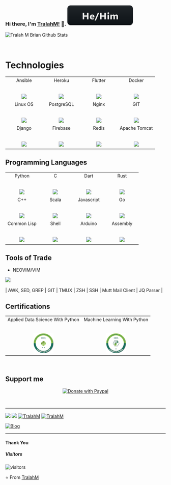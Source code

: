 ### Hi there, I'm [TralahM!](https://tralahm.tralahtek.com) 👋.  <img src="https://raw.githubusercontent.com/8bithemant/8bithemant/master/svg/pronouns/hehim.svg" >




![Tralah M Brian Github Stats](https://github-readme-stats.vercel.app/api?username=TralahM&show_icons=true)

<br />

# Technologies

<table>
<tbody>
<tr valign="top">
<td width="25%" align="center">
<span>Ansible</span><br/><br/><br/>
<img height="64px" src="https://cdn.svgporn.com/logos/ansible.svg">
</td>
<td width="25%" align="center">
<span>Heroku</span><br/><br/><br/>
<img height="64px" src="https://cdn.svgporn.com/logos/heroku.svg">
</td>
<td width="25%" align="center">
<span>Flutter</span><br/><br/><br/>
<img height="64px" src="https://cdn.svgporn.com/logos/flutter.svg">
</td>
<td width="25%" align="center">
<span>Docker</span><br/><br/><br/>
<img height="64px" src="https://cdn.svgporn.com/logos/docker.svg">
</td>
</tr>
<tr valign="top">
<td width="25%" align="center">
<span>Linux OS</span><br/><br/><br/>
<img height="64px" src="https://cdn.svgporn.com/logos/linux-tux.svg">
</td>
<td width="25%" align="center">
<span>PostgreSQL</span><br/><br/><br/>
<img height="64px" src="https://cdn.svgporn.com/logos/postgresql.svg">
</td>
<td width="25%" align="center">
<span>Nginx</span><br/><br/><br/>
<img height="64px" src="https://cdn.svgporn.com/logos/nginx.svg">
</td>
<td width="25%" align="center">
<span>GIT</span><br/><br/><br/>
<img height="64px" src="https://cdn.svgporn.com/logos/git.svg">
</td>
</tr>
<tr valign="top">
<td width="25%" align="center">
<span>Django</span><br/><br/><br/>
<img height="64px" src="https://cdn.svgporn.com/logos/django.svg">
</td>
<td width="25%" align="center">
<span>Firebase</span><br/><br/><br/>
<img height="64px" src="https://cdn.svgporn.com/logos/firebase.svg">
</td>
<td width="25%" align="center">
<span>Redis</span><br/><br/><br/>
<img height="64px" src="https://cdn.svgporn.com/logos/redis.svg">
</td>
<td width="25%" align="center">
<span>Apache Tomcat</span><br/><br/><br/>
<img height="64px" src="https://cdn.svgporn.com/logos/tomcat.svg">
</td>
</tr>
</tbody>
</table>

## Programming Languages

<table>
<tbody>
<tr valign="top">
<td width="25%" align="center">
<span>Python</span><br/><br/><br/>
<img height="64px" src="https://cdn.svgporn.com/logos/python.svg">
</td>
<td width="25%" align="center">
<span>C</span><br/><br/><br/>
<img height="64px" src="https://cdn.svgporn.com/logos/c.svg">
</td>
<td width="25%" align="center">
<span>Dart</span><br/><br/><br/>
<img height="64px" src="https://cdn.svgporn.com/logos/dart.svg">
</td>
<td width="25%" align="center">
<span>Rust</span><br/><br/><br/>
<img height="64px" src="https://cdn.svgporn.com/logos/rust.svg">
</td>
</tr>
<tr valign="top">
<td width="25%" align="center">
<span>C++</span><br/><br/><br/>
<img height="64px" src="https://cdn.svgporn.com/logos/c-plusplus.svg">
</td>
<td width="25%" align="center">
<span>Scala</span><br/><br/><br/>
<img height="64px" src="https://cdn.svgporn.com/logos/scala.svg">
</td>
<td width="25%" align="center">
<span>Javascript</span><br/><br/><br/>
<img height="64px" src="https://cdn.svgporn.com/logos/javascript.svg">
</td>
<td width="25%" align="center">
<span>Go</span><br/><br/><br/>
<img height="64px" src="https://cdn.svgporn.com/logos/go.svg">
</td>
</tr>
<tr valign="top">
<td width="25%" align="center">
<span>Common Lisp</span><br/><br/><br/>
<img height="64px" src="https://cdn.svgporn.com/logos/clojure.svg">
</td>
<td width="25%" align="center">
<span>Shell</span><br/><br/><br/>
<img height="64px" src="https://cdn.svgporn.com/logos/bash.svg">
</td>
<td width="25%" align="center">
<span>Arduino</span><br/><br/><br/>
<img height="64px" src="https://cdn.svgporn.com/logos/arduino.svg">
</td>
<td width="25%" align="center">
<span>Assembly</span><br/><br/><br/>
<img height="64px" src="https://cdn.svgporn.com/logos/gnu.svg">
</td>
</tr>
</tbody>
</table>

## Tools of Trade

- NEOVIM/VIM
<img height="64px" src="https://cdn.svgporn.com/logos/neovim.svg">

| AWK, SED, GREP | GIT | TMUX | ZSH | SSH | Mutt Mail Client | JQ Parser |

## Certifications

<table>
<tbody>
<tr align="top">
<td align="center">
<span>Applied Data Science With Python</span><br/><br/><br/>
<img height="64px" src="assets/applied-data-science-with-python-level-2.png">
</td>
<td align="center">
<span>Machine Learning With Python</span><br/><br/><br/>
<img height="64px" src="assets/machine-learning-with-python-level-1.png">
</td>
</tr>
</tbody>
</table>


<br />

## Support me
<p align="center">
  <a href="https://www.paypal.com/cgi-bin/webscr?cmd=_s-xclick&hosted_button_id=WFKVHBRCYEE6S&source=url" target="_blank">
      <img width="18%" alt="Donate with Paypal" src="https://raw.githubusercontent.com/onimur/.github/master/.resources/support-paypal.png"/>
  </a>
</p>

<br />

***********************************
[![](https://img.shields.io/badge/Github-TralahM-green?style=for-the-badge&logo=github)](https://github.com/TralahM)
[![](https://img.shields.io/badge/Twitter-%40TralahM-blue?style=for-the-badge&logo=twitter)](https://twitter.com/TralahM)
[![TralahM](https://img.shields.io/badge/Kaggle-TralahM-purple.svg?style=for-the-badge&logo=kaggle)](https://kaggle.com/TralahM)
[![TralahM](https://img.shields.io/badge/LinkedIn-TralahM-white.svg?style=for-the-badge&logo=linkedin)](https://linkedin.com/in/TralahM)


[![Blog](https://img.shields.io/badge/Blog-tralahm.tralahtek.com-blue.svg?style=for-the-badge&logo=rss)](https://tralahm.tralahtek.com)


***********************************
#### Thank You
##### Visitors

![visitors](https://visitor-badge.glitch.me/badge?page_id=TralahM.TralahM)


⭐️ From [TralahM](https://github.com/TralahM)
